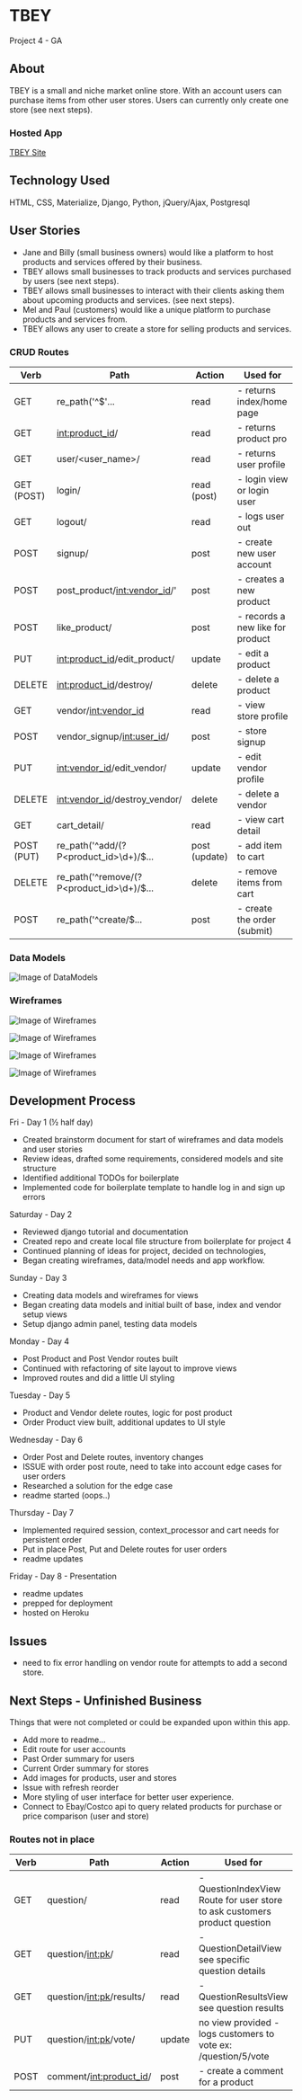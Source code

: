 # TBEY

Project 4 - GA

## About
TBEY is a small and niche market online store.  With an account users can purchase items from other user stores.  Users can currently only create one store (see next steps).

### Hosted App
[TBEY Site](https://tbey.herokuapp.com/)

## Technology Used
HTML, CSS, Materialize, Django, Python, jQuery/Ajax, Postgresql

## User Stories
- Jane and Billy (small business owners) would like a platform to host products and services offered by their business.
- TBEY allows small businesses to track products and services purchased by users (see next steps).
- TBEY allows small businesses to interact with their clients asking them about upcoming products and services. (see next steps).
- Mel and Paul (customers) would like a unique platform to purchase products and services from.
- TBEY allows any user to create a store for selling products and services.


### CRUD Routes
Verb | Path | Action | Used for
------------ | ------------- | ------------ | -------------
GET | re_path('^$'... | read | - returns index/home page
GET | <int:product_id>/ | read | - returns product pro
GET | user/<user_name>/ | read | - returns user profile
GET (POST) | login/ | read (post) | - login view or login user
GET | logout/ | read | - logs user out
POST | signup/ | post | - create new user account
POST | post_product/<int:vendor_id>/'| post | - creates a new product
POST | like_product/ | post | - records a new like for product
PUT | <int:product_id>/edit_product/ | update | - edit a product
DELETE | <int:product_id>/destroy/ | delete | - delete a product
GET | vendor/<int:vendor_id> | read | - view store profile
POST | vendor_signup/<int:user_id>/ | post | - store signup
PUT | <int:vendor_id>/edit_vendor/ | update | - edit vendor profile
DELETE | <int:vendor_id>/destroy_vendor/ | delete | - delete a vendor
GET | cart_detail/ | read | - view cart detail
POST (PUT) | re_path('^add/(?P<product_id>\d+)/$... | post (update) | - add item to cart
DELETE | re_path('^remove/(?P<product_id>\d+)/$... | delete | - remove items from cart
POST | re_path('^create/$... | post | - create the order (submit)

### Data Models
![Image of DataModels](./readme_images/data_models.png)

### Wireframes
![Image of Wireframes](./readme_images/wireframe_0.png)

![Image of Wireframes](./readme_images/wireframe_1.png)

![Image of Wireframes](./readme_images/wireframe_2.png)

![Image of Wireframes](./readme_images/wireframe_3.png)

## Development Process

Fri - Day 1  (½ half day)
- Created brainstorm document for start of wireframes and data models and user stories
- Review ideas, drafted some requirements, considered models and site structure
- Identified additional TODOs for boilerplate
- Implemented code for boilerplate template to handle log in and sign up errors

Saturday - Day 2
- Reviewed django tutorial and documentation
- Created repo and create local file structure from boilerplate for project 4
- Continued planning of ideas for project, decided on technologies,
- Began creating wireframes, data/model needs and app workflow.

Sunday - Day 3
- Creating data models and wireframes for views
- Began creating data models and initial built of base, index and vendor setup views
- Setup django admin panel, testing data models

Monday - Day 4
- Post Product and Post Vendor routes built
- Continued with refactoring of site layout to improve views
- Improved routes and did a little UI styling

Tuesday - Day 5
- Product and Vendor delete routes, logic for post product
- Order Product view built, additional updates to UI style

Wednesday - Day 6
- Order Post and Delete routes, inventory changes
- ISSUE with order post route, need to take into account edge cases for user orders
- Researched a solution for the edge case  
- readme started (oops..)

Thursday - Day 7
- Implemented required session, context_processor and cart needs for persistent order
- Put in place Post, Put and Delete routes for user orders
- readme updates

Friday - Day 8 - Presentation
- readme updates
- prepped for deployment
- hosted on Heroku

## Issues
- need to fix error handling on vendor route for attempts to add a second store.

## Next Steps - Unfinished Business
Things that were not completed or could be expanded upon within this app.

- Add more to readme...
- Edit route for user accounts
- Past Order summary for users
- Current Order summary for stores
- Add images for products, user and stores
- Issue with refresh reorder
- More styling of user interface for better user experience.
- Connect to Ebay/Costco api to query related products for purchase or price comparison (user and store)

### Routes not in place
Verb | Path | Action | Used for
------------ | ------------- | ------------ | -------------
GET | question/ | read | - QuestionIndexView Route for user store to ask customers product question
GET | question/<int:pk>/ | read | - QuestionDetailView see specific question details
GET | question/<int:pk>/results/ | read | - QuestionResultsView see question results
PUT | question/<int:pk>/vote/ | update | no view provided - logs customers to vote ex: /question/5/vote
POST | comment/<int:product_id>/ | post | - create a comment for a product
